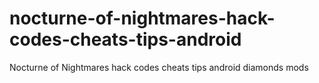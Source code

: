 # nocturne-of-nightmares-hack-codes-cheats-tips-android
Nocturne of Nightmares hack codes cheats tips android diamonds mods
